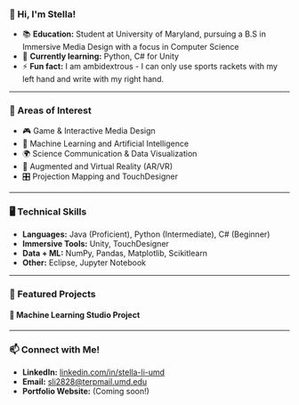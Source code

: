 ### 👋 Hi, I'm Stella! 

- 📚 **Education:** Student at University of Maryland, pursuing a B.S in Immersive Media Design with a focus in Computer Science
- 🌱 **Currently learning:** Python, C# for Unity
- ⚡ **Fun fact:** I am ambidextrous - I can only use sports rackets with my left hand and write with my right hand.

---
### 🌟 Areas of Interest
- 🎮 Game & Interactive Media Design  
- 🧠 Machine Learning and Artificial Intelligence
- 🌍 Science Communication & Data Visualization  
- 🧩 Augmented and Virtual Reality (AR/VR)  
- 🎛️ Projection Mapping and TouchDesigner  

---
### 🖥️ Technical Skills 
- **Languages:** Java (Proficient), Python (Intermediate), C# (Beginner)
- **Immersive Tools:** Unity, TouchDesigner
- **Data + ML:** NumPy, Pandas, Matplotlib, Scikitlearn
- **Other:** Eclipse, Jupyter Notebook</h5>

---
### 📌 Featured Projects 
#### 🔷 Machine Learning Studio Project



---
### 📫 Connect with Me! 
- **LinkedIn:** [linkedin.com/in/stella-li-umd](https://www.linkedin.com/in/stella-li-umd/)
- **Email:** sli2828@terpmail.umd.edu
- **Portfolio Website:** (Coming soon!)

<!--
**starlight862/starlight862** is a ✨ _special_ ✨ repository because its `README.md` (this file) appears on your GitHub profile.

Here are some ideas to get you started:

- 🔭 I’m currently working on ...
- 🌱 I’m currently learning ...
- 👯 I’m looking to collaborate on ...
- 🤔 I’m looking for help with ...
- 💬 Ask me about ...
- 📫 How to reach me: ...
- 😄 Pronouns: ...
- ⚡ Fun fact: ...
-->
